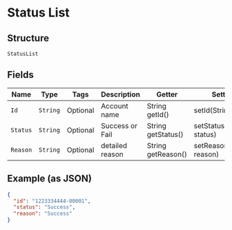 
# Status List

## Structure

`StatusList`

## Fields

| Name | Type | Tags | Description | Getter | Setter |
|  --- | --- | --- | --- | --- | --- |
| `Id` | `String` | Optional | Account name | String getId() | setId(String id) |
| `Status` | `String` | Optional | Success or Fail | String getStatus() | setStatus(String status) |
| `Reason` | `String` | Optional | detailed reason | String getReason() | setReason(String reason) |

## Example (as JSON)

```json
{
  "id": "1223334444-00001",
  "status": "Success",
  "reason": "Success"
}
```

